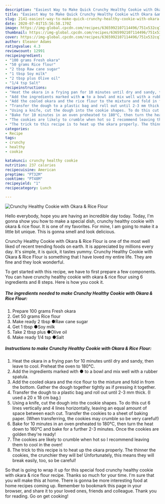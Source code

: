 ```yaml
---
description: "Easiest Way to Make Quick Crunchy Healthy Cookie with Okara &amp;amp; Rice Flour"
title: "Easiest Way to Make Quick Crunchy Healthy Cookie with Okara &amp;amp; Rice Flour"
slug: 2141-easiest-way-to-make-quick-crunchy-healthy-cookie-with-okara-and-amp-rice-flour
date: 2020-07-01T15:56:58.170Z
image: https://img-global.cpcdn.com/recipes/6365992107114496/751x532cq70/crunchy-healthy-cookie-with-okara-rice-flour-recipe-main-photo.jpg
thumbnail: https://img-global.cpcdn.com/recipes/6365992107114496/751x532cq70/crunchy-healthy-cookie-with-okara-rice-flour-recipe-main-photo.jpg
cover: https://img-global.cpcdn.com/recipes/6365992107114496/751x532cq70/crunchy-healthy-cookie-with-okara-rice-flour-recipe-main-photo.jpg
author: Eleanor Adams
ratingvalue: 4.3
reviewcount: 12991
recipeingredient:
- "100 grams Fresh okara"
- "50 grams Rice flour"
- "2 tbsp Raw cane sugar"
- "1 tbsp Soy milk"
- "2 tbsp plus Olive oil"
- "1/4 tsp Salt"
recipeinstructions:
- "Heat the okara in a frying pan for 10 minutes until dry and sandy, then leave to cool. Preheat the oven to 180℃."
- "Add the ingredients marked with ● to a bowl and mix well with a rubber spatula."
- "Add the cooled okara and the rice flour to the mixture and fold in from the bottom. Gather the dough together tightly as if pressing it together."
- "Transfer the dough to a plastic bag and roll out until 2-3 mm thick. (I used a 20 x 18 cm bag.)"
- "Using a knife, cut the dough into the cookie shapes. To do this cut 6 lines vertically and 4 lines horizontally, leaving an equal amount of space between each cut. Transfer the cookies to a sheet of baking paper. (When transferring, the cookies may crumble so be very careful!)"
- "Bake for 10 minutes in an oven preheated to 180°C, then turn the heat down to 160°C and bake for a further 2-3 minutes. Once the cookies are golden they&#39;re ready!"
- "The cookies are likely to crumble when hot so I recommend leaving them to cool in the oven!"
- "The trick to this recipe is to heat up the okara properly. The thinner the cookies, the crunchier they will be! Unfortunately, this means they will break easily, too, so be careful!"
categories:
- Recipe
tags:
- crunchy
- healthy
- cookie

katakunci: crunchy healthy cookie 
nutrition: 237 calories
recipecuisine: American
preptime: "PT32M"
cooktime: "PT48M"
recipeyield: "1"
recipecategory: Lunch

---
```



![Crunchy Healthy Cookie with Okara &amp; Rice Flour](https://img-global.cpcdn.com/recipes/6365992107114496/751x532cq70/crunchy-healthy-cookie-with-okara-rice-flour-recipe-main-photo.jpg)

Hello everybody, hope you are having an incredible day today. Today, I'm gonna show you how to make a special dish, crunchy healthy cookie with okara &amp; rice flour. It is one of my favorites. For mine, I am going to make it a little bit unique. This is gonna smell and look delicious.



Crunchy Healthy Cookie with Okara &amp; Rice Flour is one of the most well liked of recent trending foods on earth. It is appreciated by millions every day. It's simple, it is quick, it tastes yummy. Crunchy Healthy Cookie with Okara &amp; Rice Flour is something that I have loved my entire life. They are fine and they look wonderful.


To get started with this recipe, we have to first prepare a few components. You can have crunchy healthy cookie with okara &amp; rice flour using 6 ingredients and 8 steps. Here is how you cook it.

<!--inarticleads1-->

##### The ingredients needed to make Crunchy Healthy Cookie with Okara &amp; Rice Flour:

1. Prepare 100 grams Fresh okara
1. Get 50 grams Rice flour
1. Make ready 2 tbsp ●Raw cane sugar
1. Get 1 tbsp ●Soy milk
1. Take 2 tbsp plus ●Olive oil
1. Make ready 1/4 tsp ●Salt




<!--inarticleads2-->

##### Instructions to make Crunchy Healthy Cookie with Okara &amp; Rice Flour:

1. Heat the okara in a frying pan for 10 minutes until dry and sandy, then leave to cool. Preheat the oven to 180℃.
1. Add the ingredients marked with ● to a bowl and mix well with a rubber spatula.
1. Add the cooled okara and the rice flour to the mixture and fold in from the bottom. Gather the dough together tightly as if pressing it together.
1. Transfer the dough to a plastic bag and roll out until 2-3 mm thick. (I used a 20 x 18 cm bag.)
1. Using a knife, cut the dough into the cookie shapes. To do this cut 6 lines vertically and 4 lines horizontally, leaving an equal amount of space between each cut. Transfer the cookies to a sheet of baking paper. (When transferring, the cookies may crumble so be very careful!)
1. Bake for 10 minutes in an oven preheated to 180°C, then turn the heat down to 160°C and bake for a further 2-3 minutes. Once the cookies are golden they&#39;re ready!
1. The cookies are likely to crumble when hot so I recommend leaving them to cool in the oven!
1. The trick to this recipe is to heat up the okara properly. The thinner the cookies, the crunchier they will be! Unfortunately, this means they will break easily, too, so be careful!




So that is going to wrap it up for this special food crunchy healthy cookie with okara &amp; rice flour recipe. Thanks so much for your time. I'm sure that you will make this at home. There is gonna be more interesting food at home recipes coming up. Remember to bookmark this page in your browser, and share it to your loved ones, friends and colleague. Thank you for reading. Go on get cooking!

